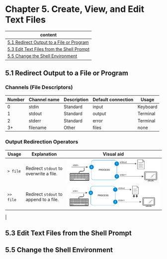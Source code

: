 # Chapter 5. Create, View, and Edit Text Files

| content |
| --- |
| [5.1 Redirect Output to a File or Program](#5.1) |
| [5.3 Edit Text Files from the Shell Prompt](#5.3) |
| [5.5 Change the Shell Environment](#5.5) |


<a name="5.1"></a>
## 5.1 Redirect Output to a File or Program

### Channels (File Descriptors)
| Number | Channel name | Description	| Default connection | Usage |
| --- | --- | --- | --- | --- |
| 0 |	stdin	| Standard | input | Keyboard	| read only |
| 1 |	stdout | Standard | output | Terminal	| write only |
| 2 |	stderr | Standard | error	| Terminal | write only |
| 3+ | filename	| Other | files	| none | read, write, or both |

### Output Redirection Operators
| Usage |	Explanation | Visual aid |
| --- | --- | --- |
| ```> file``` | Redirect ```stdout``` to overwrite a file. | ![redirection-overview](https://github.com/Ahmed-Abd-El-gawad/Red-Hat-System-Administration-I-9.0-RH124/blob/main/Chapter%205.%20Create%2C%20View%2C%20and%20Edit%20Text%20Files/redirection-overview.png) |
| ```>> file``` | Redirect ```stdout``` to append to a file. | ![redirection-append](https://github.com/Ahmed-Abd-El-gawad/Red-Hat-System-Administration-I-9.0-RH124/blob/main/Chapter%205.%20Create%2C%20View%2C%20and%20Edit%20Text%20Files/redirection-append.png) |
| 


<a name="5.3"></a>
## 5.3 Edit Text Files from the Shell Prompt



<a name="5.5"></a>
## 5.5 Change the Shell Environment


